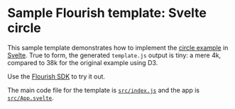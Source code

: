 # Sample Flourish template: Svelte circle

This sample template demonstrates how to implement the [circle example](https://github.com/kiln/example-template-circle) in [Svelte](https://svelte.dev/). True to form, the generated `template.js` output is tiny: a mere 4k, compared to 38k for the original example using D3.

Use the [Flourish SDK](https://www.npmjs.com/package/@flourish/sdk) to try it out.

The main code file for the template is [`src/index.js`](src/index.js) and the app is [`src/App.svelte`](src/App.svelte).
